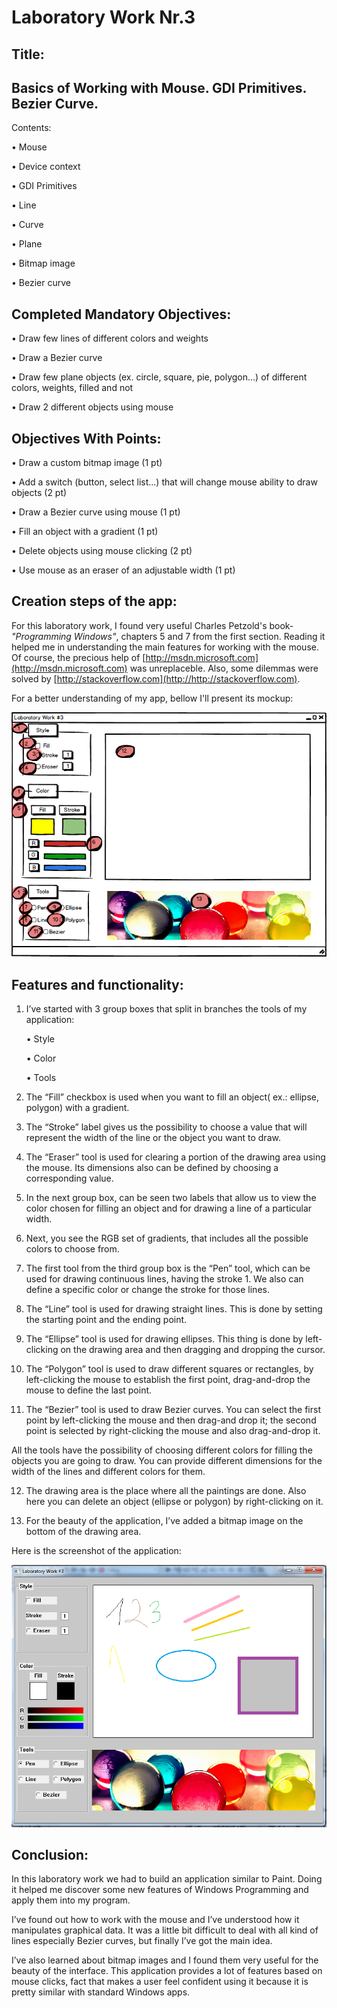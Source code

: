 Laboratory Work Nr.3
====================
Title:
------
Basics of Working with Mouse. GDI Primitives. Bezier Curve.
------------
Contents:

•	Mouse

•	Device context

•	GDI Primitives

•	Line

•	Curve

•	Plane

•	Bitmap image

•	Bezier curve

Completed Mandatory Objectives:
--------------------
•	Draw few lines of different colors and weights

•	Draw a Bezier curve

•	Draw few plane objects (ex. circle, square, pie, polygon...) of different colors, weights, filled and not

•	Draw 2 different objects using mouse

Objectives With Points:
----------------------
•	Draw a custom bitmap image (1 pt)

•	Add a switch (button, select list...) that will change mouse ability to draw objects (2 pt)

•	Draw a Bezier curve using mouse (1 pt)

•	Fill an object with a gradient (1 pt)

•	Delete objects using mouse clicking (2 pt)

•	Use mouse as an eraser of an adjustable width (1 pt)

Creation steps of the app:
--------------------------
For this laboratory work, I found very useful Charles Petzold's book- *"Programming Windows"*, chapters 5 and 7 from the first section. Reading it helped me in understanding the main features for working with the mouse. Of course, the precious help of [http://msdn.microsoft.com](http://msdn.microsoft.com) was unreplaceble. Also, some dilemmas were solved by [http://stackoverflow.com](http://http://stackoverflow.com). 

For a better understanding of my app, bellow I'll present its mockup:

 ![mockup](https://raw.githubusercontent.com/TUM-FAF/FAF-121-Gusan-Gina/master/WP/Lab3_WP/screenshots/mockup.png)

Features and functionality:
---------------------------
1.	I’ve started with 3 group boxes that split in branches the tools of my application:

	•	Style

	•	Color

	•	Tools

2.	The “Fill” checkbox is used when you want to fill an object( ex.: ellipse, polygon) with a gradient.

3.	The “Stroke” label gives us the possibility to choose a value that will represent the width of the line or the object you want to draw.

4.	The “Eraser” tool is used for clearing a portion of the drawing area using the mouse. Its dimensions also can be defined by choosing a corresponding value.

5.	In the next group box, can be seen two labels that allow us to view the color chosen for filling an object and for drawing a line of a particular width.

6.	Next, you see the RGB set of gradients,  that includes all the possible colors to choose from.

7.	The first tool from the third group box is the “Pen” tool, which can be used for drawing continuous lines, having the stroke 1. We also can define a specific color or change the stroke for those lines.

8.	The “Line” tool is used for drawing straight lines. This is done by setting the starting point and the ending point.

9.	The “Ellipse” tool is used for drawing ellipses. This thing is done by left-clicking on the drawing area and then dragging and dropping the cursor.

10.	The “Polygon” tool is used to draw different squares or rectangles, by left-clicking the mouse to establish the first point, drag-and-drop the mouse to define the last point.

11.	The “Bezier” tool is used to draw Bezier curves. You can select the first point by left-clicking the mouse and then drag-and drop it; the second point is selected by right-clicking the mouse and also drag-and-drop it.

All the tools have the possibility of choosing different colors for filling the objects you are going to draw. You can provide different dimensions for the width of the lines and different colors for them.

12.	The drawing area is the place where all the paintings are done. Also here you can delete an object (ellipse or polygon) by right-clicking on it.

13.	For the beauty of the application, I’ve added  a bitmap image on the bottom of the drawing area.


Here is the screenshot of the application:

![main](https://raw.githubusercontent.com/TUM-FAF/FAF-121-Gusan-Gina/master/WP/Lab3_WP/screenshots/lab3.png)


Conclusion:
-----------

In this laboratory work we had to build an application similar to Paint. Doing it helped me discover some new features of Windows Programming and apply them into my program. 

I’ve found out how to work with the mouse and I’ve understood how it manipulates graphical data. It was a little bit difficult to deal with all kind of lines especially Bezier curves, but finally I’ve got the main idea.

I’ve also learned about bitmap images and I found them very useful for the beauty of the interface. This application provides a lot of features based on mouse clicks, fact that makes a user feel confident using it because it is pretty similar with standard Windows apps.






